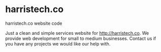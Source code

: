 # harristech.co
harristech.co website code

Just a clean and simple services website for http://harristech.co. We provide web development for small to medium businesses. Contact us if you have any projects we would like our help with.
